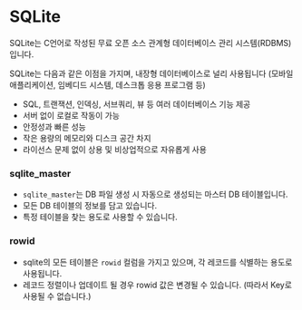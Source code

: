 # SQLite
SQLite는 C언어로 작성된 무료 오픈 소스 관계형 데이터베이스 관리 시스템(RDBMS)입니다.

SQLite는 다음과 같은 이점을 가지며, 내장형 데이터베이스로 널리 사용됩니다 (모바일 애플리케이션, 임베디드 시스템, 데스크톱 응용 프로그램 등)
- SQL, 트랜잭션, 인덱싱, 서브쿼리, 뷰 등 여러 데이터베이스 기능 제공
- 서버 없이 로컬로 작동이 가능
- 안정성과 빠른 성능
- 작은 용량의 메모리와 디스크 공간 차지
- 라이선스 문제 없이 상용 및 비상업적으로 자유롭게 사용

### sqlite_master
- `sqlite_master`는 DB 파일 생성 시 자동으로 생성되는 마스터 DB 테이블입니다.
- 모든 DB 테이블의 정보를 담고 있습니다.
- 특정 테이블을 찾는 용도로 사용할 수 있습니다.

### rowid
- sqlite의 모든 테이블은 `rowid` 컬럼을 가지고 있으며, 각 레코드를 식별하는 용도로 사용됩니다.
- 레코드 정렬이나 업데이트 될 경우 rowid 값은 변경될 수 있습니다. (따라서 Key로 사용될 수 없습니다.)
